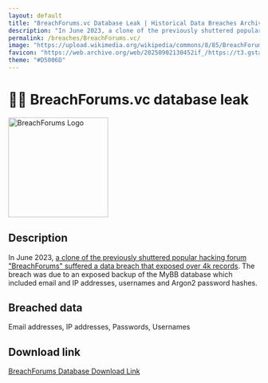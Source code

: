 ```yaml
---
layout: default
title: "BreachForums.vc Database Leak | Historical Data Breaches Archive"
description: "In June 2023, a clone of the previously shuttered popular hacking forum BreachForums suffered a data breach that exposed over 4k records."
permalink: /breaches/BreachForums.vc/
image: "https://upload.wikimedia.org/wikipedia/commons/8/85/BreachForums_logo.png"
favicon: "https://web.archive.org/web/20250902130452if_/https://t3.gstatic.com/faviconV2?client=SOCIAL&type=FAVICON&fallback_opts=TYPE,SIZE,URL&url=http://breachforums.st&size=48"
theme: "#D5006D"
---
```


# 🕵️‍♂️ BreachForums.vc database leak

<img src="https://upload.wikimedia.org/wikipedia/commons/8/85/BreachForums_logo.png" alt="BreachForums Logo" width="200" height="200">

## Description

In June 2023, <a href="https://redirect.trace.rip/?url=https://www.hackread.com/breachforums-data-breach-members-data-leak/" target="_blank" rel="noopener">a clone of the previously shuttered popular hacking forum "BreachForums" suffered a data breach that exposed over 4k records</a>. The breach was due to an exposed backup of the MyBB database which included email and IP addresses, usernames and Argon2 password hashes.

## Breached data

Email addresses, IP addresses, Passwords, Usernames

## Download link

[BreachForums Database Download Link](https://redirect.trace.rip/?url=https://files.catbox.moe/6fo3po.sql)